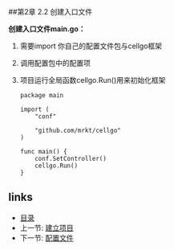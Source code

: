 
##第2章 2.2 创建入口文件

**创建入口文件main.go：**

 1. 需要import 你自己的配置文件包与cellgo框架
 2. 调用配置包中的配置项
 3. 项目运行全局函数cellgo.Run()用来初始化框架

        package main
        
        import (
        	"conf"
        
        	"github.com/mrkt/cellgo"
        )
        
        func main() {
        	conf.SetController()
        	cellgo.Run()
        }

## links
  * [目录](<preface.md>)
  * 上一节: [建立项目](<02.1.md>)
  * 下一节: [配置文件](<02.3.md>)
